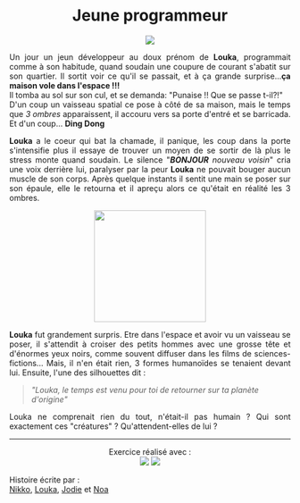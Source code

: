 <h1 align=center>Jeune programmeur</h1></n></n></n>
<p align="center">
<img src="https://media.giphy.com/media/fQZX2aoRC1Tqw/giphy.gif">
</p>

<p align="justify">Un jour un jeun développeur au doux prénom de <b>Louka</b>, programmait comme à son habitude, quand soudain une coupure de courant s'abatit sur son quartier. Il sortit voir ce qu'il se passait, et à ça grande surprise...<b>ça maison vole dans l'espace !!!</b></br>
Il tomba au sol sur son cul, et se demanda:
"Punaise !! Que se passe t-il?!"</br>
D'un coup un vaisseau spatial ce pose à côté de sa maison, mais le temps que <i>3 ombres</i> apparaissent, il accouru vers sa porte d'entré et se barricada. Et d'un coup... <b>Ding Dong</b><p>

<p align="justify"><b>Louka</b> a le coeur qui bat la chamade, il panique, les coup dans la porte s'intensifie plus il essaye de trouver un moyen de se sortir de là plus le stress monte quand soudain. Le silence "<b><i>BONJOUR</b> nouveau voisin</i>" cria une voix derrière lui, paralyser par la peur <b>Louka</b> ne pouvait bouger aucun muscle de son corps. Après quelque instants  il sentit une main se poser sur son épaule, elle le retourna et il apreçu alors ce qu'était en réalité les 3 ombres.</p>
<p align="center">
<img src="https://i.pinimg.com/736x/21/83/38/218338f078108647cce9a2fef0139048.jpg" width=200px> 
</p>

<p align="justify"><b>Louka</b> fut grandement surpris. Etre dans l'espace et avoir vu un vaisseau se poser, il s'attendit à croiser des petits hommes avec une grosse tête et d'énormes yeux noirs, comme souvent diffuser dans les films de sciences-fictions...  Mais, il n'en était rien, 3 formes humanoïdes se tenaient devant lui.
Ensuite, l'une des silhouettes dit : 

><i>"Louka, le temps est venu pour toi de retourner sur ta planète d'origine"</i>

<p align="justify">Louka ne comprenait rien du tout, n'était-il pas humain ? Qui sont exactement ces "créatures" ? Qu'attendent-elles de lui ?


-------------------------------------------------------------------------------
<p align="center">
Exercice réalisé avec :<br>
<img src="https://img.shields.io/badge/Git-white?&logo=git&style=for-the-badge"> 
<img src="https://img.shields.io/badge/Github-283747?&logo=github&style=for-the-badge"> 



Histoire écrite par :<br>
[Nikko](https://github.com/LeShib), 
[Louka](https://github.com/LinoLouka),
[Jodie](https://github.com/JodieAddis) et
[Noa](https://github.com/osiriscity)
